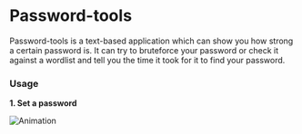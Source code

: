 # Password-tools
Password-tools is a text-based application which can show you how strong a certain password is. It can try to bruteforce your password or check it against a wordlist
and tell you the time it took for it to find your password.

### Usage

**1. Set a password**

![Animation](https://user-images.githubusercontent.com/83970045/151212772-9fa23fab-402c-42f7-a224-24e5ab80b89b.gif)

